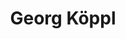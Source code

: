 ---
title: "Georg Köppl"
url: /bischofswiesen/georg-koeppl-aschauerweiherstrasse/
shop: Autohaus
---